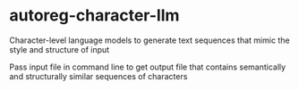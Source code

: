 # autoreg-character-llm
Character-level language models to generate text sequences that mimic the style and structure of input

Pass input file in command line to get output file that contains semantically and structurally similar sequences of characters
